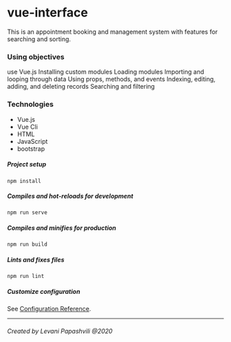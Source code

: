 # vue-interface
This is an appointment booking and management system with features for searching and sorting.

### Using objectives
use Vue.js
Installing custom modules
Loading modules
Importing and looping through data
Using props, methods, and events
Indexing, editing, adding, and deleting records
Searching and filtering

### Technologies
* Vue.js
* Vue Cli
* HTML
* JavaScript
* bootstrap


##### Project setup
```
npm install
```

##### Compiles and hot-reloads for development
```
npm run serve
```

#####  Compiles and minifies for production
```
npm run build
```

#####  Lints and fixes files
```
npm run lint
```

##### Customize configuration
See [Configuration Reference](https://cli.vuejs.org/config/).

---
###### Created by Levani Papashvili @2020
